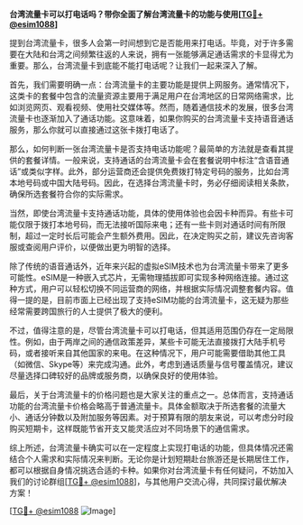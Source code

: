 **台湾流量卡可以打电话吗？带你全面了解台湾流量卡的功能与使用[[TG💪+ @esim1088](https://t.me/s/esim1088)]**

提到台湾流量卡，很多人会第一时间想到它是否能用来打电话。毕竟，对于许多需要在大陆和台湾之间频繁往返的人来说，拥有一张能够满足通话需求的卡显得尤为重要。那么，台湾流量卡到底能不能打电话呢？让我们一起来深入了解。

首先，我们需要明确一点：台湾流量卡的主要功能是提供上网服务。通常情况下，这类卡的套餐中包含的流量资源主要用于满足用户在台湾地区的日常网络需求，比如浏览网页、观看视频、使用社交媒体等。然而，随着通信技术的发展，很多台湾流量卡也逐渐加入了通话功能。这意味着，如果你购买的台湾流量卡支持语音通话服务，那么你就可以直接通过这张卡拨打电话了。

那么，如何判断一张台湾流量卡是否支持电话功能呢？最简单的方法就是查看其提供的套餐详情。一般来说，支持通话的台湾流量卡会在套餐说明中标注“含语音通话”或类似字样。此外，部分运营商还会提供免费拨打特定号码的服务，比如台湾本地号码或中国大陆号码。因此，在选择台湾流量卡时，务必仔细阅读相关条款，确保所选套餐符合你的实际需求。

当然，即使台湾流量卡支持通话功能，具体的使用体验也会因卡种而异。有些卡可能仅限于拨打本地号码，而无法接听国际来电；还有一些卡则对通话时间有所限制，超过一定时长后可能会产生额外费用。因此，在决定购买之前，建议先咨询客服或查阅用户评价，以便做出更为明智的选择。

除了传统的语音通话外，近年来兴起的虚拟eSIM技术也为台湾流量卡带来了更多可能性。eSIM是一种嵌入式芯片，无需物理插拔即可实现多种网络连接。通过这种方式，用户可以轻松切换不同运营商的网络，并根据实际情况调整套餐内容。值得一提的是，目前市面上已经出现了支持eSIM功能的台湾流量卡，这无疑为那些经常需要跨国旅行的人士提供了极大的便利。

不过，值得注意的是，尽管台湾流量卡可以打电话，但其适用范围仍存在一定局限性。例如，由于两岸之间的通信政策差异，某些卡可能无法直接拨打大陆手机号码，或者接听来自其他国家的来电。在这种情况下，用户可能需要借助其他工具（如微信、Skype等）来完成沟通。此外，考虑到通话质量与信号覆盖情况，建议尽量选择口碑较好的品牌或服务商，以确保良好的使用体验。

最后，关于台湾流量卡的价格问题也是大家关注的重点之一。总体而言，支持通话功能的台湾流量卡价格会略高于普通流量卡。具体金额取决于所选套餐的流量大小、通话分钟数以及附加服务等因素。对于预算有限的朋友来说，可以考虑分时段购买短期卡，这样既能节省开支又能灵活应对不同场景下的通信需求。

综上所述，台湾流量卡确实可以在一定程度上实现打电话的功能，但具体情况还需结合个人需求和实际情况来判断。无论你是计划短期赴台旅游还是长期居住工作，都可以根据自身情况挑选合适的卡种。如果你对台湾流量卡有任何疑问，不妨加入我们的讨论群组[[TG💪+ @esim1088](https://t.me/s/esim1088)]，与其他用户交流心得，共同探讨最优解决方案！

[[TG💪+ @esim1088](https://t.me/s/esim1088) ![Image](https://i.postimg.cc/4NQfJmqS/Snipaste-2025-05-13-00-14-12.png)]